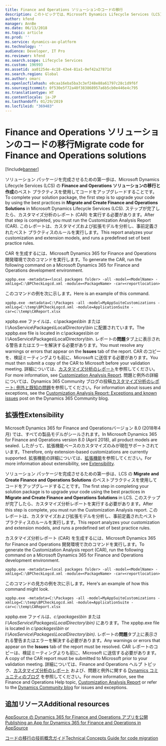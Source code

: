 ```yaml
---
title: Finance and Operations ソリューションのコードの移行
description: このトピックでは、Microsoft Dynamics Lifecycle Services (LCS) で、コードをアップグレードおよび分析する方法について説明します。
author: kfend
manager: AnnBe
ms.date: 06/13/2018
ms.topic: article
ms.prod: ''
ms.service: dynamics-ax-platform
ms.technology: ''
audience: Developer, IT Pro
ms.reviewer: kfend
ms.search.scope: Lifecycle Services
ms.custom: 196993
ms.assetid: aa01254e-4c18-43e4-81a1-0ef42a27871d
ms.search.region: Global
ms.author: omarc
ms.openlocfilehash: e0caa16eba5ba3c3ef248e88a61797c28c1d9f6f
ms.sourcegitcommit: 0f530e5f72a40f383868957a6b5cb0e446e4c795
ms.translationtype: HT
ms.contentlocale: ja-JP
ms.lasthandoff: 01/29/2019
ms.locfileid: "369483"
---
```

# <a name="migrate-code-for-finance-and-operations-solutions"></a><span data-ttu-id="f35d4-103">Finance and Operations ソリューションのコードの移行</span><span class="sxs-lookup"><span data-stu-id="f35d4-103">Migrate code for Finance and Operations solutions</span></span>

[!include[banner](../includes/banner.md)]

<span data-ttu-id="f35d4-104">ソリューション パッケージを完成させるための第一歩は、Microsoft Dynamics Lifecycle Services (LCS) の **Finance and Operations ソリューションの移行と作成**のベスト プラクティスを使用してコードをアップグレードすることです。</span><span class="sxs-lookup"><span data-stu-id="f35d4-104">To complete your solution package, the first step is to upgrade your code by using the best practices in **Migrate and Create Finance and Operations Solutions** in Microsoft Dynamics Lifecycle Services (LCS).</span></span> <span data-ttu-id="f35d4-105">ステップが完了したら、カスタマイズ分析のレポート (CAR) を実行する必要があります。</span><span class="sxs-lookup"><span data-stu-id="f35d4-105">After that step is completed, you must run the Customization Analysis Report (CAR).</span></span> <span data-ttu-id="f35d4-106">このレポートは、カスタマイズおよび拡張モデルを分析し、事前定義されたベスト プラクティスのルールを実行します。</span><span class="sxs-lookup"><span data-stu-id="f35d4-106">This report analyzes your customization and extension models, and runs a predefined set of best practice rules.</span></span> 

<span data-ttu-id="f35d4-107">CAR を生成するには、Microsoft Dynamics 365 for Finance and Operations 開発環境で次のコマンドを実行します。</span><span class="sxs-lookup"><span data-stu-id="f35d4-107">To generate the CAR, run the following command on a Microsoft Dynamics 365 for Finance and Operations development environment.</span></span>

    xppbp.exe -metadata=<local packages folder> -all -model=<ModelName> -xmlLog=C:\BPCheckLogcd.xml -module=<PackageName> -car=<reportlocation>

<span data-ttu-id="f35d4-108">このコマンドの例を次に示します。</span><span class="sxs-lookup"><span data-stu-id="f35d4-108">Here is an example of this command.</span></span>

    xppbp.exe -metadata=C:\Packages -all -model=MyAppSuiteCustomizations -xmlLog=C:\temp\BPCheckLogcd.xml -module=ApplicationSuite -car=c:\temp\CAReport.xlsx

<span data-ttu-id="f35d4-109">xppbp.exe ファイルは、c:\\packages\\bin または I:\\AosService\\Packages\\LocalDirectory\\bin に配置されています。</span><span class="sxs-lookup"><span data-stu-id="f35d4-109">The xppbp.exe file is located in c:\\packages\\bin or I:\\AosService\\Packages\\LocalDirectory\\bin.</span></span> <span data-ttu-id="f35d4-110">レポートの**問題**タブ上に表示される警告またはエラーを解決する必要があります。</span><span class="sxs-lookup"><span data-stu-id="f35d4-110">You must resolve any warnings or errors that appear on the **Issues** tab of the report.</span></span> <span data-ttu-id="f35d4-111">CAR のコピーを、検証ミーティングよりも前に、Microsoft に送信する必要があります。</span><span class="sxs-lookup"><span data-stu-id="f35d4-111">You must then submit a copy of the CAR to Microsoft before your validation meeting.</span></span> <span data-ttu-id="f35d4-112">詳細については、[カスタマイズ分析のレポート](../dev-tools/customization-analysis-report.md)を参照してください。</span><span class="sxs-lookup"><span data-stu-id="f35d4-112">For more information, see [Customization Analysis Report](../dev-tools/customization-analysis-report.md).</span></span> <span data-ttu-id="f35d4-113">問題と例外の詳細については、Dynamics 365 Community ブログの投稿[カスタマイズ分析のレポート: 例外と既知の問題](http://community.dynamics.com/ax/b/newdynamicsax/archive/2016/03/21/customization-analysis-report-exceptions-and-known-issues)を参照してください。</span><span class="sxs-lookup"><span data-stu-id="f35d4-113">For information about issues and exceptions, see the [Customization Analysis Report: Exceptions and known issues](http://community.dynamics.com/ax/b/newdynamicsax/archive/2016/03/21/customization-analysis-report-exceptions-and-known-issues) post on the Dynamics 365 Community blog.</span></span>

## <a name="extensibility"></a><span data-ttu-id="f35d4-114">拡張性</span><span class="sxs-lookup"><span data-stu-id="f35d4-114">Extensibility</span></span>
<span data-ttu-id="f35d4-115">Microsoft Dynamics 365 for Finance and Operationsバージョン 8.0 (2018年4月) では、すべての製品モデルがシールされます。</span><span class="sxs-lookup"><span data-stu-id="f35d4-115">In Microsoft Dynamics 365 for Finance and Operations version 8.0 (April 2018), all product models are sealed.</span></span> <span data-ttu-id="f35d4-116">したがって、拡張機能ベースのカスタマイズのみが現在サポートされています。</span><span class="sxs-lookup"><span data-stu-id="f35d4-116">Therefore, only extension-based customizations are currently supported.</span></span> <span data-ttu-id="f35d4-117">拡張機能の詳細については、[拡張機能](https://docs.microsoft.com/en-us/dynamics365/unified-operations/dev-itpro/extensibility/extensibility-home-page)を参照してください。</span><span class="sxs-lookup"><span data-stu-id="f35d4-117">For more information about extensibility, see [Extensibility](https://docs.microsoft.com/en-us/dynamics365/unified-operations/dev-itpro/extensibility/extensibility-home-page).</span></span>

<span data-ttu-id="f35d4-118">ソリューション パッケージを完成させるための第一歩は、LCS の <strong>Migrate and Create Finance and Operations Solutions</strong> のベストプラクティスを使用してコードをアップグレードすることです。</span><span class="sxs-lookup"><span data-stu-id="f35d4-118">The first step in completing your solution package is to upgrade your code using the best practices in <strong>Migrate and Create Finance and Operations Solutions</strong> in LCS.</span></span> <span data-ttu-id="f35d4-119">このステップが完了したら、カスタマイズ分析レポートを実行する必要があります。</span><span class="sxs-lookup"><span data-stu-id="f35d4-119">After this step is complete, you must run the Customization Analysis report.</span></span> <span data-ttu-id="f35d4-120">このレポートは、カスタマイズおよび拡張モデルを分析し、事前定義されたベスト プラクティスのルールを実行します。</span><span class="sxs-lookup"><span data-stu-id="f35d4-120">This report analyzes your customization and extension models, and runs a predefined set of best practice rules.</span></span> 

<span data-ttu-id="f35d4-121">カスタマイズ分析レポート (CAR) を生成するには、Microsoft Dynamics 365 for Finance and Operations 開発環境で次のコマンドを実行します。</span><span class="sxs-lookup"><span data-stu-id="f35d4-121">To generate the Customization Analysis report (CAR), run the following command on a Microsoft Dynamics 365 for Finance and Operations development environment.</span></span>

    xppbp.exe -metadata=<local packages folder> -all -model=<ModelName> -xmlLog=C:\BPCheckLogcd.xml -module=<PackageName> -car=<reportlocation>

<span data-ttu-id="f35d4-122">このコマンドの見方の例を次に示します。</span><span class="sxs-lookup"><span data-stu-id="f35d4-122">Here's an example of how this command might look.</span></span>

    xppbp.exe -metadata=C:\Packages -all -model=MyAppSuiteCustomizations -xmlLog=C:\temp\BPCheckLogcd.xml -module=ApplicationSuite -car=c:\temp\CAReport.xlsx

<span data-ttu-id="f35d4-123">xppbp.exe ファイルは、*c:\packages\bin* または *I:\AosService\Packages\LocalDirectory\bin)* にあります。</span><span class="sxs-lookup"><span data-stu-id="f35d4-123">The xppbp.exe file is located in *c:\packages\bin* or *I:\AosService\Packages\LocalDirectory\bin)*.</span></span> <span data-ttu-id="f35d4-124">レポートの**問題**タブ上に表示される警告またはエラーを解決する必要があります。</span><span class="sxs-lookup"><span data-stu-id="f35d4-124">Any warnings or errors that appear on the **Issues** tab of the report must be resolved.</span></span> <span data-ttu-id="f35d4-125">CAR レポートのコピーは、検証ミーティングよりも前に、Microsoft に送信する必要があります。</span><span class="sxs-lookup"><span data-stu-id="f35d4-125">A copy of the CAR report must be submitted to Microsoft prior to your validation meeting.</span></span> <span data-ttu-id="f35d4-126">詳細については、Finance and Operations ヘルプ トピック、[カスタマイズ分析のレポート](../dev-tools/customization-analysis-report.md) および、問題と例外に関する [Dynamics コミュニティのブログ](http://community.dynamics.com/ax/b/newdynamicsax/archive/2016/03/21/customization-analysis-report-exceptions-and-known-issues) を参照してください。</span><span class="sxs-lookup"><span data-stu-id="f35d4-126">For more information, see the Finance and Operations Help topic, [Customization Analysis Report](../dev-tools/customization-analysis-report.md) or refer to the [Dynamics Community blog](http://community.dynamics.com/ax/b/newdynamicsax/archive/2016/03/21/customization-analysis-report-exceptions-and-known-issues) for issues and exceptions.</span></span>

<a name="additional-resources"></a><span data-ttu-id="f35d4-127">追加リソース</span><span class="sxs-lookup"><span data-stu-id="f35d4-127">Additional resources</span></span>
--------
[<span data-ttu-id="f35d4-128">AppSource の Dynamics 365 for Finance and Operations アプリを公開</span><span class="sxs-lookup"><span data-stu-id="f35d4-128">Publishing an App for Dynamics 365 for Finance and Operations in AppSource</span></span>](lcs-solutions-app-source.md)

[<span data-ttu-id="f35d4-129">コードの移行の技術概念ガイド</span><span class="sxs-lookup"><span data-stu-id="f35d4-129">Technical Concepts Guide for code migration</span></span>](../dev-tools/developer-home-page.md#code-migration)
